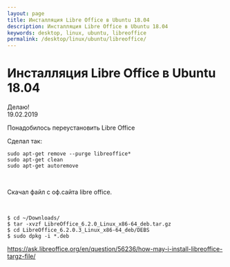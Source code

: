 ```yaml
---
layout: page
title: Инсталляция Libre Office в Ubuntu 18.04
description: Инсталляция Libre Office в Ubuntu 18.04
keywords: desktop, linux, ubuntu, libreoffice
permalink: /desktop/linux/ubuntu/libreoffice/
---
```


# Инсталляция Libre Office в Ubuntu 18.04

Делаю!  
19.02.2019

Понадобилось переустановить Libre Office

Сделал так:

    sudo apt-get remove --purge libreoffice*
    sudo apt-get clean
    sudo apt-get autoremove

<br/>

Скачал файл с оф.сайта libre office.

<br/>

    $ cd ~/Downloads/
    $ tar -xvzf LibreOffice_6.2.0_Linux_x86-64_deb.tar.gz
    $ cd LibreOffice_6.2.0.3_Linux_x86-64_deb/DEBS
    $ sudo dpkg -i *.deb

https://ask.libreoffice.org/en/question/56236/how-may-i-install-libreoffice-targz-file/

